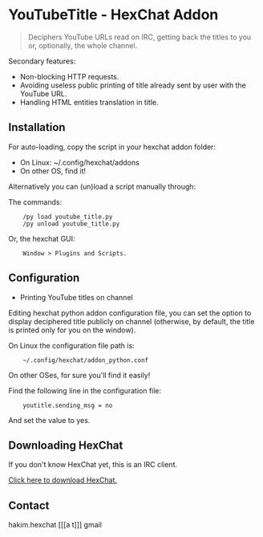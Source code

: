 # YouTubeTitle - HexChat Addon #

> Deciphers YouTube URLs read on IRC, getting back the titles to you or, optionally, the whole channel.

Secondary features:
- Non-blocking HTTP requests.
- Avoiding useless public printing of title already sent by user with the YouTube URL.
- Handling HTML entities translation in title.

## Installation ##

For auto-loading, copy the script in your hexchat addon folder:

+ On Linux: ~/.config/hexchat/addons 
+ On other OS, find it!

Alternatively you can (un)load a script manually through:

The commands:
 
		/py load youtube_title.py
		/py unload youtube_title.py
 
 Or, the hexchat GUI: 
 
		Window > Plugins and Scripts.

## Configuration ##

* Printing YouTube titles on channel

Editing hexchat python addon configuration file, you can set the option to display deciphered title publicly on channel (otherwise, by default, the title is printed only for you on the window).

On Linux the configuration file path is: 

		~/.config/hexchat/addon_python.conf
		
On other OSes, for sure you'll find it easily!

Find the following line in the configuration file:

		youtitle.sending_msg = no

And set the value to yes.

## Downloading HexChat ##

If you don't know HexChat yet, this is an IRC client.

[Click here to download HexChat.](https://hexchat.github.io/downloads.html)

## Contact ##

hakim.hexchat 
[[[a t]]] gmail

